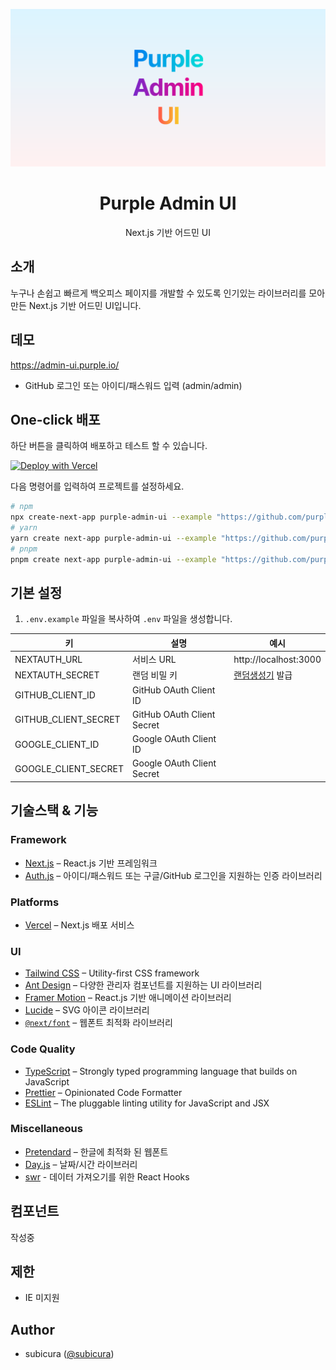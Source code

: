 ![Purple Admin UI](./public/og.png)

<h1 align="center">
  Purple Admin UI
</h1>

<p align="center">
  Next.js 기반 어드민 UI
</p>

## 소개

누구나 손쉽고 빠르게 백오피스 페이지를 개발할 수 있도록 인기있는 라이브러리를 모아 만든 Next.js 기반 어드민 UI입니다.

## 데모

https://admin-ui.purple.io/

- GitHub 로그인 또는 아이디/패스워드 입력 (admin/admin)

## One-click 배포

하단 버튼을 클릭하여 배포하고 테스트 할 수 있습니다.

[![Deploy with Vercel](https://vercel.com/button)](https://vercel.com/new/clone?repository-url=https%3A%2F%2Fgithub.com%2Fpurpleio%2Fpurple-admin-ui&project-name=purple-admin-ui&repository-name=purple-admin-ui&demo-title=purple-admin-ui&demo-description=Next.js%20%EA%B8%B0%EB%B0%98%20%EC%96%B4%EB%93%9C%EB%AF%BC%20UI&demo-url=https%3A%2F%2Fadmin-ui.purple.io&demo-image=https%3A%2F%2Fadmin-ui.purple.io%2Fog.png&env=NEXTAUTH_SECRET&envDescription=How%20to%20get%20these%20env%20variables%3A&envLink=https%3A%2F%2Fgithub.com%2Fpurpleio%2Fpurple-admin-ui%2Fblob%2Fmain%2F.env.example)

다음 명령어를 입력하여 프로젝트를 설정하세요.

```bash
# npm
npx create-next-app purple-admin-ui --example "https://github.com/purpleio/purple-admin-ui"
# yarn
yarn create next-app purple-admin-ui --example "https://github.com/purpleio/purple-admin-ui"
# pnpm
pnpm create next-app purple-admin-ui --example "https://github.com/purpleio/purple-admin-ui"
```

## 기본 설정

1. `.env.example` 파일을 복사하여 `.env` 파일을 생성합니다.

| 키                   | 설명                       | 예시                                                     |
| -------------------- | -------------------------- | -------------------------------------------------------- |
| NEXTAUTH_URL         | 서비스 URL                 | http://localhost:3000                                    |
| NEXTAUTH_SECRET      | 랜덤 비밀 키               | [랜덤생성기](https://generate-secret.vercel.app/32) 발급 |
| GITHUB_CLIENT_ID     | GitHub OAuth Client ID     |                                                          |
| GITHUB_CLIENT_SECRET | GitHub OAuth Client Secret |                                                          |
| GOOGLE_CLIENT_ID     | Google OAuth Client ID     |                                                          |
| GOOGLE_CLIENT_SECRET | Google OAuth Client Secret |                                                          |

## 기술스택 & 기능

### Framework

- [Next.js](https://nextjs.org/) – React.js 기반 프레임워크
- [Auth.js](https://authjs.dev/) – 아이디/패스워드 또는 구글/GitHub 로그인을 지원하는 인증 라이브러리

### Platforms

- [Vercel](https://vercel.com/) – Next.js 배포 서비스

### UI

- [Tailwind CSS](https://tailwindcss.com/) – Utility-first CSS framework
- [Ant Design](https://www.radix-ui.com/) – 다양한 관리자 컴포넌트를 지원하는 UI 라이브러리
- [Framer Motion](https://framer.com/motion) – React.js 기반 애니메이션 라이브러리
- [Lucide](https://lucide.dev/) – SVG 아이콘 라이브러리
- [`@next/font`](https://nextjs.org/docs/basic-features/font-optimization) – 웹폰트 최적화 라이브러리

### Code Quality

- [TypeScript](https://www.typescriptlang.org/) – Strongly typed programming language that builds on JavaScript
- [Prettier](https://prettier.io/) – Opinionated Code Formatter
- [ESLint](https://eslint.org/) – The pluggable linting utility for JavaScript and JSX

### Miscellaneous

- [Pretendard](https://cactus.tistory.com/306) – 한글에 최적화 된 웹폰트
- [Day.js](https://day.js.org/) – 날짜/시간 라이브러리
- [swr](https://swr.vercel.app/) - 데이터 가져오기를 위한 React Hooks

## 컴포넌트

작성중

## 제한

- IE 미지원

## Author

- subicura ([@subicura](https://twitter.com/subicura))
